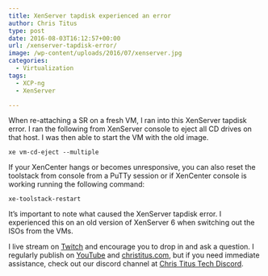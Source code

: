 ```yaml
---
title: XenServer tapdisk experienced an error
author: Chris Titus
type: post
date: 2016-08-03T16:12:57+00:00
url: /xenserver-tapdisk-error/
image: /wp-content/uploads/2016/07/xenserver.jpg
categories:
  - Virtualization
tags:
  - XCP-ng
  - XenServer

---
```

When re-attaching a SR on a fresh VM, I ran into this XenServer tapdisk error. I ran the following from XenServer console to eject all CD drives on that host. I was then able to start the VM with the old image.<!--more-->

`xe vm-cd-eject --multiple`

If your XenCenter hangs or becomes unresponsive, you can also reset the toolstack from console from a PuTTy session or if XenCenter console is working running the following command:

`xe-toolstack-restart`

It&#8217;s important to note what caused the XenServer tapdisk error. I experienced this on an old version of XenServer 6 when switching out the ISOs from the VMs.

I live stream on [Twitch][1] and encourage you to drop in and ask a question. I regularly publish on [YouTube][2] and [christitus.com][3], but if you need immediate assistance, check out our discord channel at [Chris Titus Tech Discord][4].

 [1]: https://twitch.tv/christitustech
 [2]: https://www.youtube.com/c/ChrisTitusTech
 [3]: https://www.christitus.com/
 [4]: https://www.christitus.com/discord
